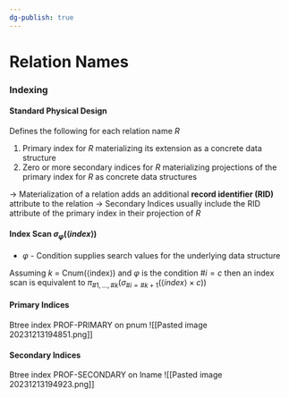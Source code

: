 ```yaml
---
dg-publish: true
---
```

# Relation Names
### Indexing
#### Standard Physical Design
Defines the following for each relation name $R$
1. Primary index for $R$ materializing its extension as a concrete data structure
2. Zero or more secondary indices for $R$ materializing projections of the primary index for $R$ as concrete data structures

→ Materialization of a relation adds an additional **record identifier (RID)** attribute to the relation
→ Secondary Indices usually include the RID attribute of the primary index in their projection of $R$

#### Index Scan $\sigma_{\varphi}(\langle index\rangle)$
* $\varphi$ - Condition supplies search values for the underlying data structure

Assuming $k$ = Cnum($\langle$index$\rangle$) and $\varphi$ is the condition $\#i = c$ then an index scan is equivalent to $\pi_{\#1,...,\#k}(\sigma_{\#i=\#k+1}(\langle index \rangle \times c))$

#### Primary Indices
Btree index PROF-PRIMARY on pnum
![[Pasted image 20231213194851.png]]
#### Secondary Indices
Btree index PROF-SECONDARY on lname
![[Pasted image 20231213194923.png]]